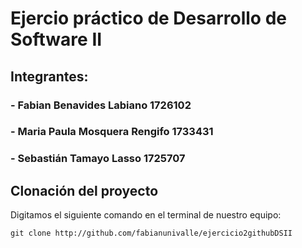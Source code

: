 # Ejercio práctico de Desarrollo de Software II
## Integrantes:
### - Fabian Benavides Labiano      1726102
### - Maria Paula Mosquera Rengifo  1733431
### - Sebastián Tamayo Lasso        1725707
## Clonación del proyecto
Digitamos el siguiente comando en el terminal de nuestro equipo:
```
git clone http://github.com/fabianunivalle/ejercicio2githubDSII
```
